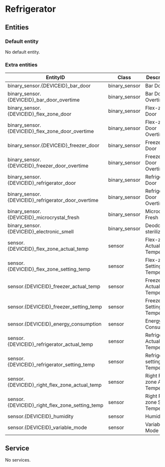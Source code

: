 # Refrigerator

## Entities

### Default entity

No default entity.

### Extra entities

| EntityID                                             | Class         | Description                         |
| ---------------------------------------------------- | ------------- | ----------------------------------- |
| binary_sensor.{DEVICEID}\_bar_door                   | binary_sensor | Bar Door                            |
| binary_sensor.{DEVICEID}\_bar_door_overtime          | binary_sensor | Bar Door Overtime                   |
| binary_sensor.{DEVICEID}\_flex_zone_door             | binary_sensor | Flex-zone Door                      |
| binary_sensor.{DEVICEID}\_flex_zone_door_overtime    | binary_sensor | Flex-zone Door Overtime             |
| binary_sensor.{DEVICEID}\_freezer_door               | binary_sensor | Freezer Door                        |
| binary_sensor.{DEVICEID}\_freezer_door_overtime      | binary_sensor | Freezer Door Overtime               |
| binary_sensor.{DEVICEID}\_refrigerator_door          | binary_sensor | Refrigerator Door                   |
| binary_sensor.{DEVICEID}\_refrigerator_door_overtime | binary_sensor | Refrigerator Door Overtime          |
| binary_sensor.{DEVICEID}\_microcrystal_fresh         | binary_sensor | Microcrystal Fresh                  |
| binary_sensor.{DEVICEID}\_electronic_smell           | binary_sensor | Deodorizing sterilizing             |
| sensor.{DEVICEID}\_flex_zone_actual_temp             | sensor        | Flex-zone Actual Temperature        |
| sensor.{DEVICEID}\_flex_zone_setting_temp            | sensor        | Flex-zone Setting Temperature       |
| sensor.{DEVICEID}\_freezer_actual_temp               | sensor        | Freezer Actual Temperature          |
| sensor.{DEVICEID}\_freezer_setting_temp              | sensor        | Freezer Setting Temperature         |
| sensor.{DEVICEID}\_energy_consumption                | sensor        | Energy Consumptio                   |
| sensor.{DEVICEID}\_refrigerator_actual_temp          | sensor        | Refrigerator Actual Temperature     |
| sensor.{DEVICEID}\_refrigerator_setting_temp         | sensor        | Refrigerator setting Temperature    |
| sensor.{DEVICEID}\_right_flex_zone_actual_temp       | sensor        | Right Flex-zone Actual Temperature  |
| sensor.{DEVICEID}\_right_flex_zone_setting_temp      | sensor        | Right Flex-zone Setting Temperature |
| sensor.{DEVICEID}\_humidity                          | sensor        | Humidity                            |
| sensor.{DEVICEID}\_variable_mode                     | sensor        | Variable Mode                       |

## Service

No services.
